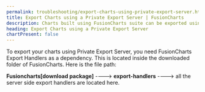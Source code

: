 ```yaml
---
permalink: troubleshooting/export-charts-using-private-export-server.html
title: Export Charts using a Private Export Server | FusionCharts
description: Charts built using FusionCharts suite can be exported using a private server. This page describes how.
heading: Export Charts using a Private Export Server
chartPresent: false
---
```


To export your charts using Private Export Server, you need FusionCharts Export Handlers as a dependency. This is located inside the downloaded folder of FusionCharts. Here is the file path:

**Fusioncharts[download package]** ----> **export-handlers** ----> all the server side export handlers are located here.